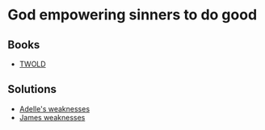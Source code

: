 # God empowering sinners to do good

## Books

* [TWOLD](../books/twold.md)

## Solutions

* [Adelle's weaknesses](../solutions/adelles-weaknesses.md)
* [James weaknesses](../solutions/james-weaknesses.md)
